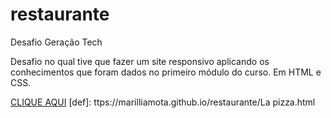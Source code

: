 # restaurante
 Desafio Geração Tech

Desafio no qual tive que fazer um site responsivo aplicando os conhecimentos que foram dados no primeiro módulo do curso. Em HTML e CSS.

<a href="[def]">CLIQUE AQUI</a>
[def]: ttps://marilliamota.github.io/restaurante/La pizza.html